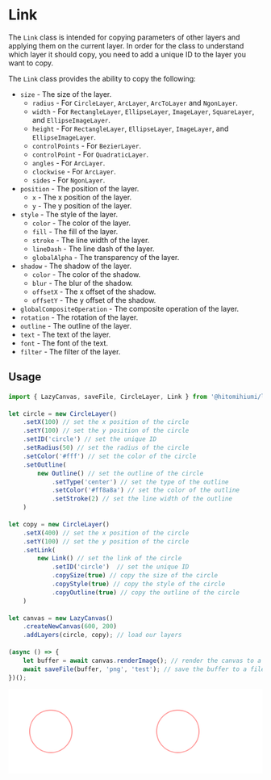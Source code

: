 # Link

The `Link` class is intended for copying parameters of other layers and applying them on the current layer. In order for the class to understand which layer it should copy, you need to add a unique ID to the layer you want to copy.

The `Link` class provides the ability to copy the following:
- `size` - The size of the layer.
  - `radius` - For `CircleLayer`, `ArcLayer`, `ArcToLayer` and `NgonLayer`.
  - `width` - For `RectangleLayer`, `EllipseLayer`, `ImageLayer`, `SquareLayer`, and `EllipseImageLayer`.
  - `height` - For `RectangleLayer`, `EllipseLayer`, `ImageLayer`, and `EllipseImageLayer`.
  - `controlPoints` - For `BezierLayer`.
  - `controlPoint` - For `QuadraticLayer`.
  - `angles` - For `ArcLayer`.
  - `clockwise` - For `ArcLayer`.
  - `sides` - For `NgonLayer`.
- `position` - The position of the layer.
    - `x` - The x position of the layer.
    - `y` - The y position of the layer.
- `style` - The style of the layer.
    - `color` - The color of the layer.
    - `fill` - The fill of the layer.
    - `stroke` - The line width of the layer.
    - `lineDash` - The line dash of the layer.
    - `globalAlpha` - The transparency of the layer.
- `shadow` - The shadow of the layer.
    - `color` - The color of the shadow.
    - `blur` - The blur of the shadow.
    - `offsetX` - The x offset of the shadow.
    - `offsetY` - The y offset of the shadow.
- `globalCompositeOperation` - The composite operation of the layer.
- `rotation` - The rotation of the layer.
- `outline` - The outline of the layer.
- `text` - The text of the layer.
- `font` - The font of the text.
- `filter` - The filter of the layer.

## Usage

```ts
import { LazyCanvas, saveFile, CircleLayer, Link } from '@hitomihiumi/lazy-canvas';

let circle = new CircleLayer()
    .setX(100) // set the x position of the circle
    .setY(100) // set the y position of the circle
    .setID('circle') // set the unique ID
    .setRadius(50) // set the radius of the circle
    .setColor('#fff') // set the color of the circle
    .setOutline(
        new Outline() // set the outline of the circle
            .setType('center') // set the type of the outline
            .setColor('#ff8a8a') // set the color of the outline
            .setStroke(2) // set the line width of the outline
    )

let copy = new CircleLayer()
    .setX(400) // set the x position of the circle
    .setY(100) // set the y position of the circle
    .setLink(
        new Link() // set the link of the circle
            .setID('circle')  // set the unique ID
            .copySize(true) // copy the size of the circle
            .copyStyle(true) // copy the style of the circle
            .copyOutline(true) // copy the outline of the circle
    )

let canvas = new LazyCanvas()
    .createNewCanvas(600, 200)
    .addLayers(circle, copy); // load our layers

(async () => {
    let buffer = await canvas.renderImage(); // render the canvas to a buffer
    await saveFile(buffer, 'png', 'test'); // save the buffer to a file
})();
```

![Example](https://raw.githubusercontent.com/hitomihiumi/docsholder/master/guide/link/link.png)

